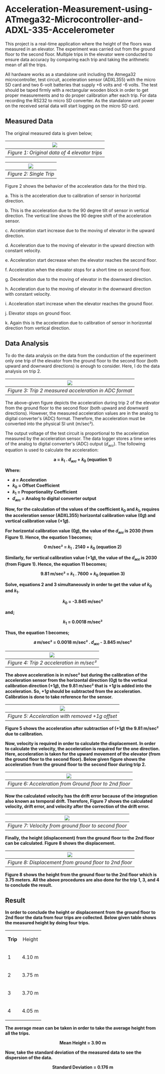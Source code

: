 # Acceleration-Measurement-using-ATmega32-Microcontroller-and-ADXL-335-Accelerometer
This project is a real-time application where the height of the floors was measured in an elevator. The experiment was carried out from the ground floor to the second floor. Multiple trips in the elevator were conducted to ensure data accuracy by comparing each trip and taking the arithmetic mean of all the trips.

All hardware works as a standalone unit including the Atmega32 microcontroller, test circuit, acceleration sensor (ADXL355) with the micro SD card and two 6-volt batteries that supply +6 volts and -6 volts. The test should be taped firmly with a rectangular wooden block in order to get proper measurements and to do proper calibration after each trip. For data recording the RS232 to micro SD converter. 
As the standalone unit power on the received serial data will start logging on the micro SD card. 

## Measured Data
The original measured data is given below;

| <img src="./Images/Original data of 4 elevator trips.JPG"> |
|:--:| 
| *Figure 1: Original data of 4 elevator trips* |

| <img src="./Images/Single Trip.JPG"> |
|:--:| 
| *Figure 2: Single Trip* |

Figure 2 shows the behavior of the acceleration data for the third trip.

a. This is the acceleration due to calibration of sensor in horizontal direction.

b. This is the acceleration due to the 90 degree tilt of sensor in vertical direction. The vertical line shows the 90 degree shift of the acceleration sensor.

c. Acceleration start increase due to the moving of elevator in the upward direction.

d. Acceleration due to the moving of elevator in the upward direction with constant velocity.

e. Acceleration start decrease when the elevator reaches the second floor.

f. Acceleration when the elevator stops for a short time on second floor.

g. Deceleration due to the moving of elevator in the downward direction.

h. Acceleration due to the moving of elevator in the downward direction with constant velocity.

i. Acceleration start increase when the elevator reaches the ground floor.

j. Elevator stops on ground floor.

k. Again this is the acceleration due to calibration of sensor in horizontal direction from vertical direction.

## Data Analysis
To do the data analysis on the data from the conduction of the experiment only one trip of the elevator from the ground floor to the second floor (both upward and downward directions) is enough to consider. Here, I do the data analysis on trip 2.

| <img src="./Images/Trip 2 measured acceleration in ADC format.JPG"> |
|:--:| 
| *Figure 3: Trip 2 measured acceleration in ADC format* |

The above-given figure depicts the acceleration during trip 2 of the elevator from the ground floor to the second floor (both upward and downward directions). However, the measured acceleration values are in the analog to digital converter's (ADC) format. Therefore, the acceleration must be converted into the physical SI unit (m/sec²).

The output voltage of the test circuit is proportional to the acceleration measured by the acceleration sensor. The data logger stores a time series of the analog to digital converter's (ADC) output (𝑑<sub>𝑎𝑐𝑐</sub>). The following equation is used to calculate the acceleration:

<p align="center"><b>a = 𝑘<sub>1</sub> . 𝑑<sub>𝑎𝑐𝑐</sub> + 𝑘<sub>0</sub>  (equation 1)<b></p> 

Where:
- 𝑎 = Acceleration
- 𝑘<sub>0</sub> = Offset Coefficient
- 𝑘<sub>1</sub> = Proportionality Coefficient
- 𝑑<sub>𝑎𝑐𝑐</sub> = Analog to digital converter output

Now, for the calculation of the values of the coefficient 𝑘<sub>0</sub> and 𝑘<sub>1</sub>, requires the acceleration sensor (ADXL355) horizontal calibration value (0𝑔) and vertical calibration value (+1𝑔).

For horizontal calibration value (0𝑔), the value of the 𝑑<sub>𝑎𝑐𝑐</sub> is 2030 (from Figure 1). Hence, the equation 1 becomes;

<p align="center"><b>0 m/sec² = 𝑘<sub>1</sub> . 2140 + 𝑘<sub>0</sub>  (equation 2)<b></p> 

Similarly, for vertical calibration value (+1𝑔), the value of the 𝑑<sub>𝑎𝑐𝑐</sub> is 2030 (from Figure 1). Hence, the equation 11 becomes;

<p align="center"><b>9.81 m/sec² = 𝑘<sub>1</sub> . 7600 + 𝑘<sub>0</sub>  (equation 3)<b></p> 

Solve, equations 2 and 3 simultaneously in order to get the value of 𝑘<sub>0</sub> and 𝑘<sub>1</sub>.

<p align="center"><b>𝑘<sub>0</sub> = -3.845 m/sec² <b></p> 

and;

<p align="center"><b>𝑘<sub>1</sub> = 0.0018 m/sec² <b></p> 

Thus, the equation 1 becomes; 

<p align="center"><b>𝑎 m/sec² = 0.0018 m/sec² . 𝑑<sub>𝑎𝑐𝑐</sub> - 3.845 m/sec² <b></p>

| <img src="./Images/Trip 2 acceleration in msec2.JPG"> |
|:--:| 
| *Figure 4: Trip 2 acceleration in m/sec²* |

The above acceleration is in m/sec² but during the calibration of the acceleration sensor from the horizontal
direction (0𝑔) to the vertical calibration direction (+1𝑔), the 9.81 m/sec² that is +1𝑔 is added into the
acceleration. So, +1𝑔 should be subtracted from the acceleration. Calibration is done to take
reference for the sensor.

| <img src="./Images/Acceleration with removed +1g offset.JPG"> |
|:--:| 
| *Figure 5: Acceleration with removed +1g offset* |

Figure 5 shows the acceleration after subtraction of (+1𝑔) the 9.81 m/sec² due to calibration.

Now, velocity is required in order to calculate the displacement. In order to calculate the velocity, the acceleration is required for the one direction. Here, acceleration is taken for the upward movement of the elevator (from the ground floor to the second floor). Below given figure shows the acceleration from the ground floor to the second floor during trip 2.

| <img src="./Images/Acceleration from Ground floor to 2nd floor.JPG"> |
|:--:| 
| *Figure 6: Acceleration from Ground floor to 2nd floor* |


Now the calculated velocity has the drift error because of the integration also known as temporal drift. Therefore, Figure 7 shows the calculated velocity, drift error, and velocity after the correction of the drift error.

| <img src="./Images/Velocity from ground floor to second floor.JPG"> |
|:--:| 
| *Figure 7: Velocity from ground floor to second floor* |

Finally, the height (displacement) from the ground floor to the 2nd floor can be calculated. Figure 8 shows the displacement.

| <img src="./Images/Displacement from ground floor to 2nd floor.JPG"> |
|:--:| 
| *Figure 8: Displacement from ground floor to 2nd floor* |

Figure 8 shows the height from the ground floor to the 2nd floor which is 3.75 meters. All the above procedures are also done for the trip 1, 3, and 4 to conclude the result.

## Result
In order to conclude the height or displacement from the ground floor to 2nd floor the data from four trips are collected. Below given table shows the measured height by doing four trips.

<table>
 
  <!--- <tr> (Comments)
  []: # <td rowspan="1"><b> States </b></td>
  []: # <td colspan="2"><b> Push button pressed</b> </td>
  []: # <td colspan="2"><b> Push button not pressed </b></td>
  []: # </tr> -->
 
  
  <tr>
    <td><p align="center"><b>Trip<b></p></td>
    <td><p align="center">Height</p></td>
  </tr>
  
  
   <tr>
    <td>1</td>
    <td><p align="center">4.10 m</p></td>
  </tr>
 
   <tr>
    <td>2</td>
    <td><p align="center">3.75 m</p></td>
  </tr>
 
   <tr>
    <td>3</td>
    <td><p align="center">3.70 m</p></td>
  </tr>
 
   <tr>
    <td>4</td>
    <td><p align="center">4.05 m</p></td>
  </tr>
</table>

The average mean can be taken in order to take the average height from all the trips.

<p align="center"><b>Mean Height = 3.90 m <b></p>

Now, take the standard deviation of the measured data to see the dispersion of the data.

<p align="center"><b>Standard Deviation = 0.176 m <b></p>

